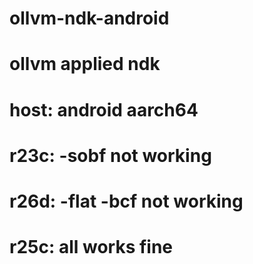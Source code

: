 # ollvm-ndk-android
# ollvm applied ndk 
# host: android aarch64
# r23c: -sobf not working
# r26d: -flat -bcf not working
# r25c: all works fine

